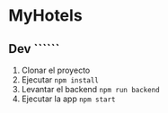 # MyHotels

## Dev ``````

1. Clonar el proyecto
2. Ejecutar ```npm install```
3. Levantar el backend ```npm run backend```
4. Ejecutar la app ```npm start```
